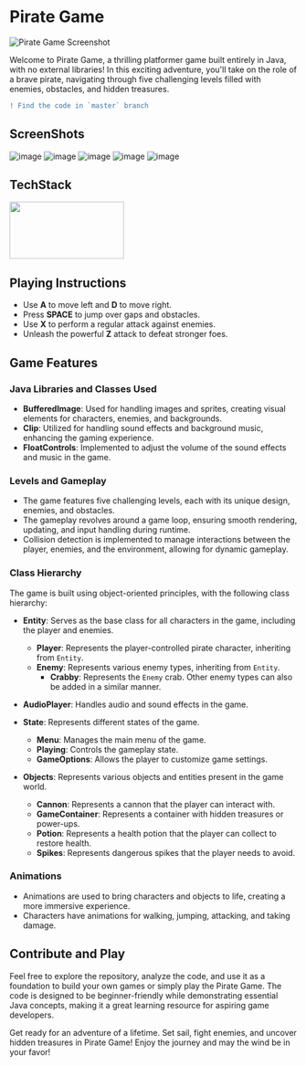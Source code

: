 # Pirate Game

![Pirate Game Screenshot](https://github.com/Yashi11/PirateGame/assets/73705143/e41cb762-31f4-4243-b1de-3c5b7beb9033)

Welcome to Pirate Game, a thrilling platformer game built entirely in Java, with no external libraries! In this exciting adventure, you'll take on the role of a brave pirate, navigating through five challenging levels filled with enemies, obstacles, and hidden treasures.

```diff
! Find the code in `master` branch
```
## ScreenShots
![image](https://github.com/Yashi11/PirateGame/assets/73705143/84d1b0f1-9e34-44f7-a29b-4904c3e569e8)
![image](https://github.com/Yashi11/PirateGame/assets/73705143/44d84690-b0a2-4104-8999-55403a31f21f)
![image](https://github.com/Yashi11/PirateGame/assets/73705143/650fc24d-d604-47e8-a6b1-2a8a71055a6b)
![image](https://github.com/Yashi11/PirateGame/assets/73705143/9269099f-988f-4529-b0b7-394b901d0bac)
![image](https://github.com/Yashi11/PirateGame/assets/73705143/0a360d6e-2c9e-4055-9c2b-c856d91b5567)

## TechStack
<img src="https://github.com/Yashi11/PirateGame/assets/73705143/d8d7c7a7-b1a3-4922-8f83-5ec42cc8139e" width="200" height="100">



## Playing Instructions

- Use **A** to move left and **D** to move right.
- Press **SPACE** to jump over gaps and obstacles.
- Use **X** to perform a regular attack against enemies.
- Unleash the powerful **Z** attack to defeat stronger foes.

## Game Features

### Java Libraries and Classes Used

- **BufferedImage**: Used for handling images and sprites, creating visual elements for characters, enemies, and backgrounds.
- **Clip**: Utilized for handling sound effects and background music, enhancing the gaming experience.
- **FloatControls**: Implemented to adjust the volume of the sound effects and music in the game.

### Levels and Gameplay

- The game features five challenging levels, each with its unique design, enemies, and obstacles.
- The gameplay revolves around a game loop, ensuring smooth rendering, updating, and input handling during runtime.
- Collision detection is implemented to manage interactions between the player, enemies, and the environment, allowing for dynamic gameplay.

### Class Hierarchy

The game is built using object-oriented principles, with the following class hierarchy:

- **Entity**: Serves as the base class for all characters in the game, including the player and enemies.
    - **Player**: Represents the player-controlled pirate character, inheriting from `Entity`.
    - **Enemy**: Represents various enemy types, inheriting from `Entity`.
        - **Crabby**: Represents the `Enemy` crab. Other enemy types can also be added in a similar manner.

- **AudioPlayer**: Handles audio and sound effects in the game.

- **State**: Represents different states of the game.
    - **Menu**: Manages the main menu of the game.
    - **Playing**: Controls the gameplay state.
    - **GameOptions**: Allows the player to customize game settings.

- **Objects**: Represents various objects and entities present in the game world.
    - **Cannon**: Represents a cannon that the player can interact with.
    - **GameContainer**: Represents a container with hidden treasures or power-ups.
    - **Potion**: Represents a health potion that the player can collect to restore health.
    - **Spikes**: Represents dangerous spikes that the player needs to avoid.

### Animations

- Animations are used to bring characters and objects to life, creating a more immersive experience.
- Characters have animations for walking, jumping, attacking, and taking damage.

## Contribute and Play

Feel free to explore the repository, analyze the code, and use it as a foundation to build your own games or simply play the Pirate Game. The code is designed to be beginner-friendly while demonstrating essential Java concepts, making it a great learning resource for aspiring game developers.

Get ready for an adventure of a lifetime. Set sail, fight enemies, and uncover hidden treasures in Pirate Game! Enjoy the journey and may the wind be in your favor!
